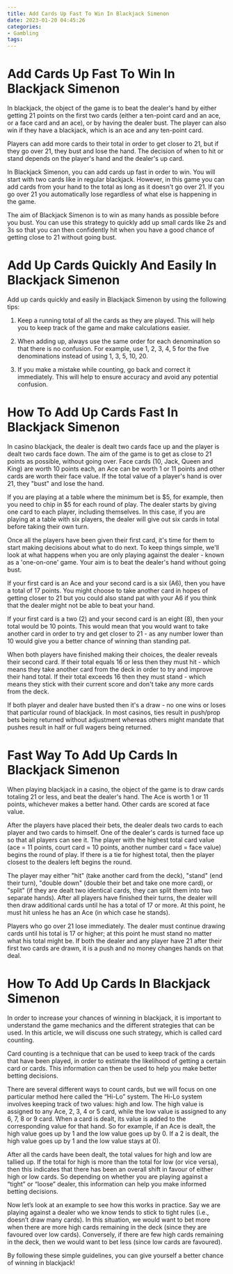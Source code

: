 ```yaml
---
title: Add Cards Up Fast To Win In Blackjack Simenon 
date: 2023-01-20 04:45:26
categories:
- Gambling
tags:
---
```



#  Add Cards Up Fast To Win In Blackjack Simenon 

In blackjack, the object of the game is to beat the dealer's hand by either getting 21 points on the first two cards (either a ten-point card and an ace, or a face card and an ace), or by having the dealer bust. The player can also win if they have a blackjack, which is an ace and any ten-point card.

Players can add more cards to their total in order to get closer to 21, but if they go over 21, they bust and lose the hand. The decision of when to hit or stand depends on the player's hand and the dealer's up card.

In Blackjack Simenon, you can add cards up fast in order to win. You will start with two cards like in regular blackjack. However, in this game you can add cards from your hand to the total as long as it doesn't go over 21. If you go over 21 you automatically lose regardless of what else is happening in the game.

The aim of Blackjack Simenon is to win as many hands as possible before you bust. You can use this strategy to quickly add up small cards like 2s and 3s so that you can then confidently hit when you have a good chance of getting close to 21 without going bust.

#  Add Up Cards Quickly And Easily In Blackjack Simenon 

Add up cards quickly and easily in Blackjack Simenon by using the following tips:

1. Keep a running total of all the cards as they are played. This will help you to keep track of the game and make calculations easier.

2. When adding up, always use the same order for each denomination so that there is no confusion. For example, use 1, 2, 3, 4, 5 for the five denominations instead of using 1, 3, 5, 10, 20.

3. If you make a mistake while counting, go back and correct it immediately. This will help to ensure accuracy and avoid any potential confusion.

#  How To Add Up Cards Fast In Blackjack Simenon 

In casino blackjack, the dealer is dealt two cards face up and the player is dealt two cards face down. The aim of the game is to get as close to 21 points as possible, without going over. Face cards (10, Jack, Queen and King) are worth 10 points each, an Ace can be worth 1 or 11 points and other cards are worth their face value. If the total value of a player's hand is over 21, they "bust" and lose the hand.

If you are playing at a table where the minimum bet is $5, for example, then you need to chip in $5 for each round of play. The dealer starts by giving one card to each player, including themselves. In this case, if you are playing at a table with six players, the dealer will give out six cards in total before taking their own turn. 

Once all the players have been given their first card, it's time for them to start making decisions about what to do next. To keep things simple, we'll look at what happens when you are only playing against the dealer - known as a 'one-on-one' game. Your aim is to beat the dealer's hand without going bust. 

If your first card is an Ace and your second card is a six (A6), then you have a total of 17 points. You might choose to take another card in hopes of getting closer to 21 but you could also stand pat with your A6 if you think that the dealer might not be able to beat your hand. 

If your first card is a two (2) and your second card is an eight (8), then your total would be 10 points. This would mean that you would want to take another card in order to try and get closer to 21 - as any number lower than 10 would give you a better chance of winning than standing pat. 

When both players have finished making their choices, the dealer reveals their second card. If their total equals 16 or less then they must hit - which means they take another card from the deck in order to try and improve their hand total. If their total exceeds 16 then they must stand - which means they stick with their current score and don't take any more cards from the deck. 

If both player and dealer have busted then it's a draw - no one wins or loses that particular round of blackjack. In most casinos, ties result in push/prop bets being returned without adjustment whereas others might mandate that pushes result in half or full wagers being returned.</p>

#  Fast Way To Add Up Cards In Blackjack Simenon 

When playing blackjack in a casino, the object of the game is to draw cards totaling 21 or less, and beat the dealer's hand. The Ace is worth 1 or 11 points, whichever makes a better hand. Other cards are scored at face value.

After the players have placed their bets, the dealer deals two cards to each player and two cards to himself. One of the dealer's cards is turned face up so that all players can see it. The player with the highest total card value (ace = 11 points, court card = 10 points, another number card = face value) begins the round of play. If there is a tie for highest total, then the player closest to the dealers left begins the round. 

The player may either "hit" (take another card from the deck), "stand" (end their turn), "double down" (double their bet and take one more card), or "split" (if they are dealt two identical cards, they can split them into two separate hands). After all players have finished their turns, the dealer will then draw additional cards until he has a total of 17 or more. At this point, he must hit unless he has an Ace (in which case he stands). 

Players who go over 21 lose immediately. The dealer must continue drawing cards until his total is 17 or higher; at this point he must stand no matter what his total might be. If both the dealer and any player have 21 after their first two cards are drawn, it is a push and no money changes hands on that deal.

#  How To Add Up Cards In Blackjack Simenon

In order to increase your chances of winning in blackjack, it is important to understand the game mechanics and the different strategies that can be used. In this article, we will discuss one such strategy, which is called card counting.

Card counting is a technique that can be used to keep track of the cards that have been played, in order to estimate the likelihood of getting a certain card or cards. This information can then be used to help you make better betting decisions.

There are several different ways to count cards, but we will focus on one particular method here called the “Hi-Lo” system. The Hi-Lo system involves keeping track of two values: high and low. The high value is assigned to any Ace, 2, 3, 4 or 5 card, while the low value is assigned to any 6, 7, 8 or 9 card. When a card is dealt, its value is added to the corresponding value for that hand. So for example, if an Ace is dealt, the high value goes up by 1 and the low value goes up by 0. If a 2 is dealt, the high value goes up by 1 and the low value stays at 0).

After all the cards have been dealt, the total values for high and low are tallied up. If the total for high is more than the total for low (or vice versa), then this indicates that there has been an overall shift in favour of either high or low cards. So depending on whether you are playing against a “tight” or “loose” dealer, this information can help you make informed betting decisions.

Now let’s look at an example to see how this works in practice. Say we are playing against a dealer who we know tends to stick to tight rules (i.e., doesn’t draw many cards). In this situation, we would want to bet more when there are more high cards remaining in the deck (since they are favoured over low cards). Conversely, if there are few high cards remaining in the deck, then we would want to bet less (since low cards are favoured).

By following these simple guidelines, you can give yourself a better chance of winning in blackjack!